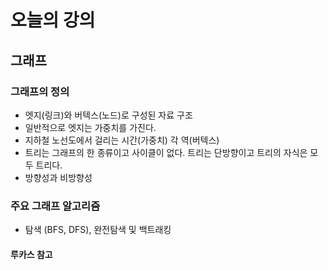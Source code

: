 # 오늘의 강의

## 그래프



### 그래프의 정의

- 엣지(링크)와 버텍스(노드)로 구성된 자료 구조
- 일반적으로 엣지는 가중치를 가진다.
- 지하철 노선도에서 걸리는 시간(가중치) 각 역(버텍스)
- 트리는 그래프의 한 종류이고 사이클이 없다. 트리는 단방향이고 트리의 자식은 모두 트리다.
- 방향성과 비방향성



### 주요 그래프 알고리즘

- 탐색 (BFS, DFS), 완전탐색 및 백트래킹

#### 루카스 참고
